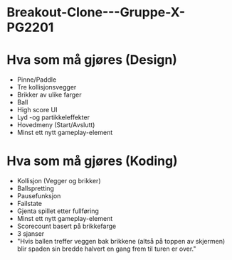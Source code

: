 # Breakout-Clone---Gruppe-X-PG2201


# Hva som må gjøres (Design)
- Pinne/Paddle
- Tre kollisjonsvegger
- Brikker av ulike farger
- Ball
- High score UI
- Lyd -og partikkeleffekter
- Hovedmeny (Start/Avslutt)
- Minst ett nytt gameplay-element


# Hva som må gjøres (Koding)
- Kollisjon (Vegger og brikker)
- Ballspretting
- Pausefunksjon
- Failstate
- Gjenta spillet etter fullføring
- Minst ett nytt gameplay-element
- Scorecount basert på brikkefarge
- 3 sjanser
- "Hvis ballen treffer veggen bak brikkene (altså på toppen av skjermen) blir spaden sin bredde halvert
en gang frem til turen er over."


